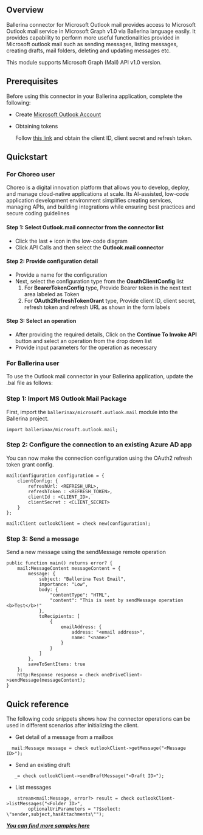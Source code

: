 ## Overview
Ballerina connector for Microsoft Outlook mail provides access to Microsoft Outlook mail service in Microsoft Graph v1.0 via Ballerina language easily. It provides capability to perform more useful functionalities provided in Microsoft outlook mail such as sending messages, listing messages, creating drafts, mail folders, deleting and updating messages etc. 

This module supports Microsoft Graph (Mail) API v1.0 version.

## Prerequisites
Before using this connector in your Ballerina application, complete the following:
* Create [Microsoft Outlook Account](https://outlook.live.com/owa/)
* Obtaining tokens
        
    Follow [this link](https://docs.microsoft.com/en-us/graph/auth-v2-user#authentication-and-authorization-steps) and obtain the client ID, client secret and refresh token.
 
## Quickstart

### For Choreo user

Choreo is a digital innovation platform that allows you to develop, deploy, and manage cloud-native applications at scale. Its AI-assisted, low-code application development environment simplifies creating services, managing APIs, and building integrations while ensuring best practices and secure coding guidelines

#### Step 1: Select Outlook.mail connector from the connector list
* Click the last **+** icon in the low-code diagram
* Click API Calls and then select the **Outlook.mail connector**
#### Step 2: Provide configuration detail
* Provide a name for the configuration
* Next, select the configuration type from the **OauthClientConfig** list
    1. For **BearerTokenConfig** type, Provide Bearer token in the next text area labeled as Token
    2. For **OAuth2RefreshTokenGrant** type, Provide client ID, client secret, refresh token and refresh URL as shown in the form labels
#### Step 3: Select an operation
* After providing the required details, Click on the **Continue To Invoke API** button and select an operation from the drop down list
* Provide input parameters for the operation as necessary

### For Ballerina user
To use the Outlook mail connector in your Ballerina application, update the .bal file as follows:

### Step 1: Import MS Outlook Mail Package
First, import the `ballerinax/microsoft.outlook.mail` module into the Ballerina project.
```ballerina
import ballerinax/microsoft.outlook.mail;
```
### Step 2: Configure the connection to an existing Azure AD app
You can now make the connection configuration using the OAuth2 refresh token grant config.
```ballerina
mail:Configuration configuration = {
    clientConfig: {
        refreshUrl: <REFRESH_URL>,
        refreshToken : <REFRESH_TOKEN>,
        clientId : <CLIENT_ID>,
        clientSecret : <CLIENT_SECRET>
    }
};

mail:Client outlookClient = check new(configuration);
```
### Step 3: Send a message
Send a new message using the sendMessage remote operation
```ballerina
public function main() returns error? {
    mail:MessageContent messageContent = {
        message: {
            subject: "Ballerina Test Email",
            importance: "Low",
            body: {
                "contentType": "HTML",
                "content": "This is sent by sendMessage operation <b>Test</b>!"
            },
            toRecipients: [
                {
                    emailAddress: {
                        address: "<email address>",
                        name: "<name>"
                    }
                }
            ]
        },
        saveToSentItems: true
    };
    http:Response response = check oneDriveClient->sendMessage(messageContent);
}
``` 
## Quick reference 
The following code snippets shows how the connector operations can be used in different scenarios after initializing the client.
* Get detail of a message from a mailbox
 ```ballerina
   mail:Message message = check outlookClient->getMessage("<Message ID>");
   ```
* Send an existing draft
 ```ballerina
    _= check outlookClient->sendDraftMessage("<Draft ID>");
```
* List messages
```ballerina
    stream<mail:Message, error?> result = check outlookClient->listMessages("<Folder ID>", 
        optionalUriParameters = "?$select: \"sender,subject,hasAttachments\"");
```

***[You can find more samples here](https://github.com/ballerina-platform/module-ballerinax-microsoft.outlook.mail/tree/main/outlookmail/samples)***
